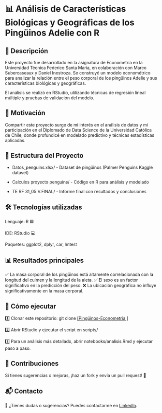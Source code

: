 # 📊 Análisis de Características Biológicas y Geográficas de los Pingüinos Adelie con R



## 📌 Descripción

Este proyecto fue desarrollado en la asignatura de Econometría en la Universidad Técnica Federico Santa María, en colaboración con Marco Subercaseaux y Daniel Inostroza. Se construyó un modelo econométrico para analizar la relación entre el peso corporal de los pingüinos Adelie y sus características biológicas y geográficas.

El análisis se realizó en RStudio, utilizando técnicas de regresión lineal múltiple y pruebas de validación del modelo.

## 🎯 Motivación

Compartir este proyecto surge de mi interés en el análisis de datos y mi participación en el Diplomado de Data Science de la Universidad Católica de Chile, donde profundicé en modelado predictivo y técnicas estadísticas aplicadas.

## 📂 Estructura del Proyecto

- Datos_penguins.xlsx/ - Dataset de pingüinos (Palmer Penguins Kaggle dataset)

- Calculos proyecto penguins/ - Código en R para análisis y modelado

- TE  RF 31_05 V.FINAL/ - Informe final con resultados y conclusiones

## 🛠️ Tecnologías utilizadas

Lenguaje: R 🟦

IDE: RStudio 💻

Paquetes: ggplot2, dplyr, car, lmtest

## 📊 Resultados principales

✅ La masa corporal de los pingüinos está altamente correlacionada con la longitud del culmen y la longitud de la aleta.
✅ El sexo es un factor significativo en la predicción del peso.
❌ La ubicación geográfica no influye significativamente en la masa corporal.

## 🚀 Cómo ejecutar

1️⃣ Clonar este repositorio: git clone [[Pingüinos-Econometría
]](https://github.com/SAZA-KARTIAN/Penguins-Econometrics.git)

2️⃣ Abrir RStudio y ejecutar el script en scripts/

3️⃣ Para un análisis más detallado, abrir notebooks/analisis.Rmd y ejecutar paso a paso.

## 🤝 Contribuciones

Si tienes sugerencias o mejoras, ¡haz un fork y envía un pull request! 🎉

## 📬 Contacto

📩 ¿Tienes dudas o sugerencias? Puedes contactarme en [LinkedIn](https://www.linkedin.com/in/sebastianzunigaalfaro/).


